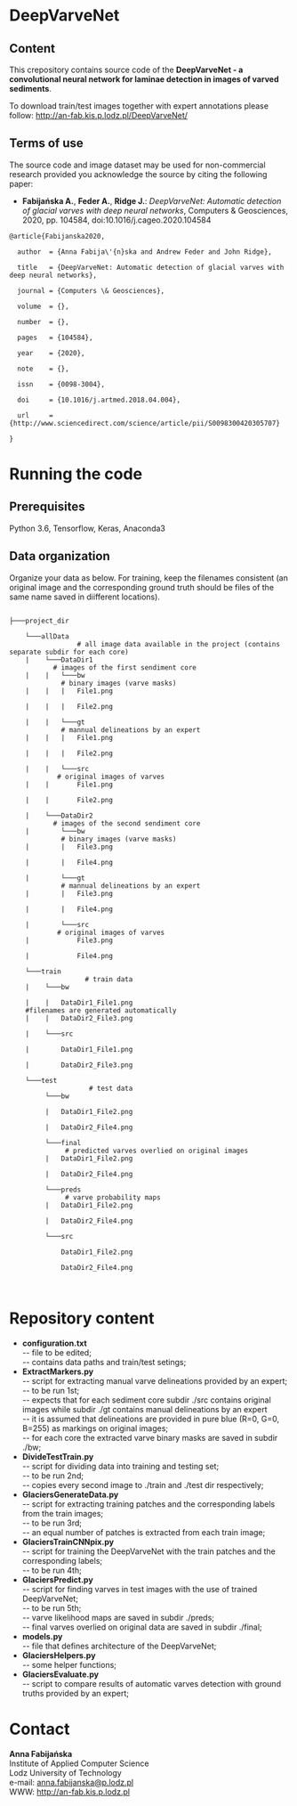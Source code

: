 # DeepVarveNet

## Content

This crepository contains source code of the <b>DeepVarveNet - a convolutional neural network for laminae detection in images of varved sediments</b>. 

To download train/test images together with expert annotations please follow: http://an-fab.kis.p.lodz.pl/DeepVarveNet/ 

## Terms of use

The source code and image dataset may be used for non-commercial research provided you acknowledge the source by citing the following paper:</p>

<ul>
    <li> <b>Fabijańska A.</b>, <b>Feder A.</b>, <b>Ridge J.</b>: <i>DeepVarveNet: Automatic detection of glacial varves with deep neural networks</i>, Computers & Geosciences, 2020, pp. 104584, doi:10.1016/j.cageo.2020.104584
</ul>

<pre><code>@article{Fabijanska2020,<br>
  author  = {Anna Fabija\'{n}ska and Andrew Feder and John Ridge}, <br>
  title   = {DeepVarveNet: Automatic detection of glacial varves with deep neural networks},<br>
  journal = {Computers \& Geosciences},<br>
  volume  = {},<br>
  number  = {},<br>
  pages   = {104584},<br>
  year 	  = {2020},<br>
  note 	  = {},</br>
  issn 	  = {0098-3004},<br>
  doi 	  = {10.1016/j.artmed.2018.04.004}, <br>
  url 	  = {http://www.sciencedirect.com/science/article/pii/S0098300420305707}<br>
}</code></pre>


# Running the code

## Prerequisites

Python 3.6, Tensorflow, Keras, Anaconda3

## Data organization

Organize your data as below. For training, keep the filenames consistent (an original image and the corresponding ground truth should be files of the same name saved in diifferent locations).

<pre><code>
├───project_dir<br>
    └───allData<br>                 # all image data available in the project (contains separate subdir for each core)
    |    └───DataDir1<br>           # images of the first sendiment core
    |    |   └───bw<br>             # binary images (varve masks)
    |    |   |   File1.png <br>
    |    |   |   File2.png <br>
    |    |   └───gt<br>             # mannual delineations by an expert
    |    |   |   File1.png <br>
    |    |   |   File2.png <br>
    |    |   └───src<br>            # original images of varves
    |    |       File1.png <br>
    |    |       File2.png <br>
    |    └───DataDir2<br>           # images of the second sendiment core
    |        └───bw<br>             # binary images (varve masks)
    |        |   File3.png <br>
    |        |   File4.png <br>
    |        └───gt<br>             # mannual delineations by an expert
    |        |   File3.png <br>
    |        |   File4.png <br>
    |        └───src<br>            # original images of varves
    |            File3.png <br>
    |            File4.png <br>
    └───train<br>                   # train data 
    |    └───bw<br>
    |    |   DataDir1_File1.png <br>    #filenames are generated automatically 
    |    |   DataDir2_File3.png <br>
    |    └───src<br>
    |        DataDir1_File1.png <br>
    |        DataDir2_File3.png <br>
    └───test<br>                    # test data  
         └───bw<br>
         |   DataDir1_File2.png <br>
         |   DataDir2_File4.png <br>
         └───final<br>              # predicted varves overlied on original images
         |   DataDir1_File2.png <br>
         |   DataDir2_File4.png <br>
         └───preds<br>              # varve probability maps 
         |   DataDir1_File2.png <br>
         |   DataDir2_File4.png <br>
         └───src<br>
             DataDir1_File2.png <br>
             DataDir2_File4.png <br>
        
</code></pre>

# Repository content

<ul>
  <li> <b>configuration.txt</b><br> -- file to be edited; <br> -- contains data paths and train/test setings;   
  <li> <b>ExtractMarkers.py</b><br> -- script for extracting manual varve delineations provided by an expert; <br> -- to be run 1st; <br> -- expects that for each sediment core subdir ./src contains original images while subdir ./gt contains manual delineations by an expert<br> -- it is assumed that delineations are provided in pure blue (R=0, G=0, B=255) as markings on original images; <br> -- for each core the extracted varve binary masks are saved in subdir ./bw;  
  <li> <b>DivideTestTrain.py</b><br> -- script for dividing data into training and testing set; <br> -- to be run 2nd; <br> -- copies every second image to ./train and ./test dir respectively;
  <li> <b>GlaciersGenerateData.py</b><br> -- script for extracting training patches and the corresponding labels from the train images; <br> -- to be run 3rd; <br> -- an equal number of patches is extracted from each train image; 
  <li> <b>GlaciersTrainCNNpix.py</b><br> -- script for training the DeepVarveNet with the train patches and the corresponding labels; <br> -- to be run 4th;
  <li> <b>GlaciersPredict.py</b><br> -- script for finding varves in test images with the use of trained DeepVarveNet; <br> -- to be run 5th; <br> -- varve likelihood maps are saved in subdir ./preds; <br> -- final varves overlied on original data are saved in subdir ./final;
  <li> <b>models.py</b><br> -- file that defines architecture of the DeepVarveNet;
  <li> <b>GlaciersHelpers.py</b><br> -- some helper functions;
  <li> <b>GlaciersEvaluate.py</b><br> -- script to compare results of automatic varves detection with ground truths provided by an expert;
</ul>

# Contact

<b>Anna Fabijańska</b><br>
Institute of Applied Computer Science<br>
Lodz University of Technology<br>
e-mail: anna.fabijanska@p.lodz.pl<br> 
WWW: http://an-fab.kis.p.lodz.pl
